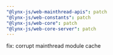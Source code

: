```yaml
---
"@lynx-js/web-mainthread-apis": patch
"@lynx-js/web-constants": patch
"@lynx-js/web-core": patch
"@lynx-js/web-core-server": patch
---
```


fix: corrupt mainthread module cache
